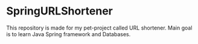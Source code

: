 # SpringURLShortener
This repository is made for my pet-project called URL shortener. Main goal is to learn Java Spring framework and Databases.
